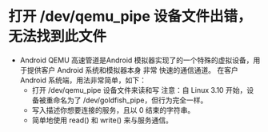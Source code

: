 # 打开 /dev/qemu_pipe 设备文件出错，无法找到此文件
- Android QEMU 高速管道是Android 模拟器实现了的一个特殊的虚拟设备，用于提供客户 Android 系统和模拟器本身 非常 快速的通信通道。
在客户 Android 系统端，用法非常简单，如下：
   -    打开 /dev/qemu_pipe 设备文件来读和写
        注意：自 Linux 3.10 开始，设备被重命名为了 /dev/goldfish_pipe，但行为完全一样。
   - 写入描述你想要连接的服务，且以 0 结束的字符串。
   - 简单地使用 read() 和 write() 来与服务通信。
